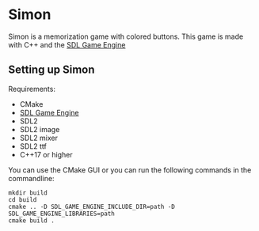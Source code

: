 # Simon

Simon is a memorization game with colored buttons. This game is made with C++ and the [SDL Game Engine](https://github.com/JelleVos1/sdl-game-engine)


## Setting up Simon

Requirements:

 - CMake
 - [SDL Game Engine](https://github.com/JelleVos1/sdl-game-engine)
 - SDL2
 - SDL2 image
 - SDL2 mixer
 - SDL2 ttf
 - C++17 or higher

You can use the CMake GUI or you can run the following commands in the commandline:
```
mkdir build
cd build
cmake .. -D SDL_GAME_ENGINE_INCLUDE_DIR=path -D SDL_GAME_ENGINE_LIBRARIES=path
cmake build .
```